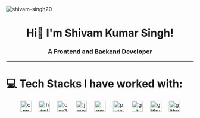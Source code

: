 <p align="left"> <img src="https://komarev.com/ghpvc/?username=shivam-singh20&label=Profile%20views&color=0e75b6&style=flat" alt="shivam-singh20" /> </p>
<!-- profile -->
<div align="center">
  <h1 align="center">Hi👋 I'm Shivam Kumar Singh!</h1> 
  <h3 align="center">A Frontend and Backend Developer</h3>
</div>

<hr>

# 💻 Tech Stacks I have worked with:

<div align="center">
    <img src="https://img.shields.io/badge/C%2B%2B-00599C?logo=c%2B%2B&logoColor=white&style=for-the-badge" height="30" alt="cpp logo" />
    <img width="12" />
    <img src="https://img.shields.io/badge/HTML5-E34F26?logo=html5&logoColor=white&style=for-the-badge" height="30" alt="html5 logo"  />
    <img width="12" />
    <img src="https://img.shields.io/badge/CSS3-1572B6?logo=css3&logoColor=white&style=for-the-badge" height="30" alt="css3 logo"  />
    <img width="12" />
    <img src="https://img.shields.io/badge/JavaScript-F7DF1E?logo=javascript&logoColor=black&style=for-the-badge" height="30" alt="javascript logo"  />
    <img width="12" />
    <img src="https://img.shields.io/badge/MySQL-4479A1?logo=mysql&logoColor=white&style=for-the-badge" height="30" alt="mysql logo"  />
    <img width="12" />
    <img src="https://img.shields.io/badge/Python-3776AB?logo=python&logoColor=white&style=for-the-badge" height="30" alt="python logo"  />
    <img width="12" />
    <img src="https://img.shields.io/badge/Git-F05032?logo=git&logoColor=white&style=for-the-badge" height="30" alt="git logo"  />
    <img width="12" />
    <img src="https://img.shields.io/badge/GitHub Actions-2088FF?logo=githubactions&logoColor=white&style=for-the-badge" height="30" alt="githubactions logo"  />
    <img width="12" />
    <img src="https://img.shields.io/badge/GitHub-181717?logo=github&logoColor=white&style=for-the-badge" height="30" alt="github logo"  />
  </div>
<br>
<!--
# 📊 My GitHub Stats:
<div align="center">
    <img src="https://github-readme-stats.vercel.app/api?username=shivam-singh20&hide_title=false&hide_rank=false&show_icons=true&include_all_commits=false&count_private=true&disable_animations=false&theme=dracula&locale=en&hide_border=true&order=2" height="180" alt="stats graph"  />
    <img src="https://github-readme-stats.vercel.app/api/top-langs?username=shivam-singh20&locale=en&hide_title=false&layout=compact&card_width=320&langs_count=4&theme=dracula&hide_border=true&order=2" height="180" alt="languages graph"  />
<!--     <img src="https://github-readme-activity-graph.vercel.app/graph?username=shivam-singh20&radius=16&theme=redical&area=true&order=5&hide_border=true" height="300" alt="activity-graph graph"  /> --> 
<!--</div>

